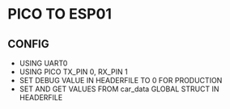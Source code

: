 # PICO TO ESP01

## CONFIG
- USING UART0
- USING PICO TX_PIN 0, RX_PIN 1
- SET DEBUG VALUE IN HEADERFILE TO 0 FOR PRODUCTION
- SET AND GET VALUES FROM car_data GLOBAL STRUCT IN HEADERFILE